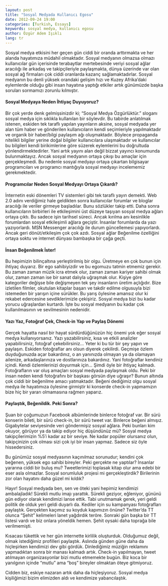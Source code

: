 ```yaml
---
layout: post
title: "Sosyal Medyada Kullanıcı Egosu"
date: 2012-09-24 19:00
categories: [Turkish, Essays]
keywords: sosyal medya, kullanıcı egosu
author: Özgür Adem Işıklı
lang: tr
---
```


Sosyal medya etkisini her geçen gün ciddi bir oranda arttırmakta ve her alanda hayatımıza müdahil olmaktadır. Sosyal medyanın olmazsa olmazı kullanıcılar gün içerisinde terabaytlar mertebesinde veriyi sosyal ağlar aracılığı ile arkadaş ve takipçileriyle paylaşmakta, dünya üzerinde var olan sosyal ağ firmaları çok ciddi oranlarda kazanç sağlamaktadırlar. Sosyal medyanın bu denli yüksek orandaki gelişim hızı ve Kuzey Afrika’daki eylemlerde olduğu gibi insan hayatına yaptığı etkiler artık günümüzde başka soruları sormamızı zorunlu kılmıştır.

#### Sosyal Medyaya Neden İhtiyaç Duyuyoruz?

Bir çok yerde denk gelmişsinizdir ki; “Sosyal Medya Özgürlüktür.” sloganı sosyal medya için sıklıkla kullanılan bir söylevdir. Bu tabirde anlatılmak istenen, eskiden tek taraflı yapılan yayınların aksine, sosyal medyada yer alan tüm haber ve gönderilen kullanıcıların kendi seçimleriyle yapılmaktadır ve organik bir haber/bilgi paylaşım ağı oluşmaktadır. Böylece propaganda nitelikli bilgiler yerine doğal bilgiler kullanıcılara ulaşmaktadır ve kullanıcılar bu bilgileri kendi birikimlerine göre süzerek eylemlerini bu doğrultuda yönlendirmektedirler. Yani artık yayını alan değil bizzat yayıncı konumunda bulunmaktayız. Ancak sosyal medyanın ortaya çıkışı bu amaçlar için gerçekleşmedi. Bu nedenle sosyal medyayı ortaya çıkartan bilgisayar programcıları ve programcı mantığıyla sosyal medyayı incelememiz gerekmektedir.

#### Programcılar Neden Sosyal Medyayı Ortaya Çıkardı?

İnternetin eski dönemleri TV sistemleri gibi tek taraflı yayın demekti. Web 2.0 adını verdiğimiz hale geldikten sonra kullanıcılar forumlar ve bloglar aracılığı ile veriler girmeye başladılar. Bunu sözlükler takip etti. Daha sonra kullanıcıların birbirleri ile etkileşimini üst düzeye taşıyan sosyal medya ağları ortaya çıktı. Bu sadece işin tarihsel süreci. Ancak kırılma anı kesinlikle forumlardan sosyal etkileşimli ağlara geçiştir. İnsanlar forumlarda da yazı yazıyorlardı. MSN Messenger aracılığı ile durum güncellemesi yapıyorlardı. Ancak geri dönüt/etkileşim çok çok azdı. Sosyal ağlar Beğenilme özelliğini ortaya soktu ve internet dünyası bambaşka bir çağa geçti.

#### İnsan Beğenilmek İster!

Bu hepimizin bilinçaltına yerleştirilmiş bir olgu. Üretmeye en çok bunun için ihtiyaç duyarız. Bir ego sahibiyizdir ve bu egomuzu tatmin etmemiz gerekir. Bu zaman zaman müzik icra etmek olur, zaman zaman kariyer sahibi olmak olur, zaman zaman ise bir sanat dalıyla uğraşmak olur. Kişiye göre kategoriler değişse bile değişmeyen tek şey insanların üretim açlığıdır. Bize izletilen filmler, okutulan kitaplar başarı ve takdir edilme olgusuyla bizi istemeden bir yarışın içine sürükler. Bu yarış öylesine amansız olur ki rekabet edercesine sevdiklerimizle çekişiriz. Sosyal medya bizi bu kadar yorucu uğraşlardan kurtardı. İşte bu sosyal medyanın bu kadar çok kullanılmasının ve sevilmesinin nedenidir.

#### Yazı Yaz, Fotoğraf Çek, Check-in Yap ve Paylaş Dönemi

Gerçek hayatta nasıl bir hayat sürdürdüğünüzün hiç önemi yok eğer sosyal medya kullanıyorsanız. Yazı yazabilirsiniz, kısa ve etkili analizler yapabilirsiniz, fotoğraf çekebilirsiniz… Yeter ki bu tür bir şey yapın ve paylaşın. Eskiden fotoğraflar anı olsun diyerek çekilirdi. Geçmişe özlem duyduğunuzda açar bakardınız, o an yanınızda olmayan ya da olamayan ailenize, arkadaşlarınıza ve dostlarınıza bakardınız. Yani fotoğraflar kendiniz içindi. Kendi özlemlerinizi doyurmak için… Şimdi öyle bir ihtiyaç kalmadı. Fotoğrafların var oluş amaçları sosyal medyada paylaşmak oldu. Peki bir insan neden kendi fotoğrafını bir başkası görsün diye uğraşır? Bunun altında çok ciddi bir beğenilme amacı yatmaktadır. Beğeni dediğimiz olgu sosyal medya ile hayatımıza öylesine girmiştir ki konserde check-in yapmamızın bize hiç bir yararı olmamasına rağmen yaparız.

#### Paylaştık, Beğenildik. Peki Sonra?

Şuan bir çoğumuzun Facebook albümlerinde binlerce fotoğraf var. Bir sürü konserin bileti, bir sürü check-in, bir sürü tweet var. Binlerce beğeni almışız. Gigabytelar seviyesinde veri göndermişiz sosyal ağlara. Peki bunları kim okuyor, görüyor ya da takip ediyor hiç düşündünüz mü? Sosyal medya takipçilerimizin %5′i kadar az bir seviye. Ne kadar popüler olursanız olun, takipçinizin çok olması sizi çok iyi bir insan yapmaz. Sadece siz öyle hissedersiniz.

Bu günümüz sosyal medyasının kaçınılmaz sorunudur; kendini çok beğenen, yüksek ego sahibi bireyler. Peki gerçekte ne yaptılar? İnsanlar yararına ciddi bir buluş mu? Tweetlerimizi toplasak kitap olur ama edebi bir eser asla olmazlar. Sosyal sorumluluk projesi mi gerçekleştirdik? Birilerinin zor olan hayatını daha güzel mi kıldık?

Hayır! Sosyal medyada ben, sen ve öteki yani hepimiz kendimizi ambalajladık! Sürekli mutlu imajı yarattık. Sürekli geziyor, eğleniyor, gününü gün ediyor olarak kendimizi lanse ettik. Tabi unutmamak gerek, yeri geldi politik de olduk yeri geldi duyarlı da. Kediler için su kampanyası fotoğrafları paylaştık. Gerçekten kaçımız su koyduk kapımızın önüne? Twitter’da TT olunca “Şehit” kelimeleri lanet yağdırdık teröre. Sonraki gün başka bir TT listesi vardı ve biz onlara yöneldik hemen. Şehit oysaki daha toprağa bile verilmemişti.

Kısacası tükettik ve her gün internette kirlilik oluşturduk. Olduğumuz değil, olmak istediğimiz profilleri paylaştık. Aslında günden güne daha da hiçleşirken kendimizi dev gibi gördük. Dinlediğimiz müziğin reklamını yapmadıktan sonra bir manası kalmadı artık. Check-in yapılmayan, tweet atılmayan organizasyonlar bizi mutlu etmemekte bugün. Biz koca bir yanılgının içinde “mutlu” ama “boş” bireyler olmaktan öteye gitmiyoruz.

Cidden biz, eskiye nazaran artık daha da hiçleşiyoruz. Sosyal medya kişiliğimizi bizim elimizden aldı ve kendimize yabancılaştık.
